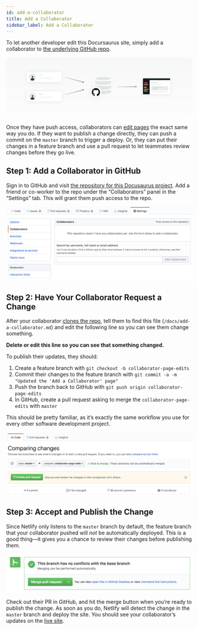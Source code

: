```yaml
---
id: add-a-collaborator
title: Add a Collaborator
sidebar_label: Add a Collaborator
---
```


To let another developer edit this Docursaurus site, simply add a collaborator
to [the underlying GitHub repo]().

![](/docs/assets/add-collaborator.svg)

Once they have push access, collaborators can [edit pages](/docs/edit-a-page)
the exact same way you do. If they want to publish a change directly, they can
push a commit on the `master` branch to trigger a deploy. Or, they can put
their changes in a feature branch and use a pull request to let teammates
review changes before they go live.



## Step 1: Add a Collaborator in GitHub

Sign in to GitHub and visit [the repository for this Docusaurus
project](https://github.com/netlify-demo-org/productive-stew-57). Add a friend or co-worker to the repo under the
“Collaborators” panel in the “Settings” tab. This will grant them push access to
the repo.

![GitHub Collaborator Admin Panel](/docs/assets/github-collaborator-screenshot.png)




## Step 2: Have Your Collaborator Request a Change

After your collaborator [clones the repo](/docs/getting-started), tell them to
find this file (`/docs/add-a-collaborator.md`) and edit the following line so
you can see them change something.

**Delete or edit this line so you can see that something changed.**

To publish their updates, they should:

1. Create a feature branch with `git checkout -b collaborator-page-edits`
2. Commit their changes to the feature branch with `git commit -a -m "Updated
   the 'Add a Collaborator' page"`
3. Push the branch back to GitHub with `git push origin
   collaborator-page-edits`
4. In GitHub, create a pull request asking to merge the
   `collaborator-page-edits` with `master`

This should be pretty familiar, as it’s exactly the same workflow you use for
every other software development project.

![](/docs/assets/creating-pull-request.png)


## Step 3: Accept and Publish the Change

Since Netlify only listens to the `master` branch by default, the feature
branch that your collaborator pushed will *not* be automatically deployed. This
is a good thing—it gives you a chance to review their changes before publishing
them.

![](/docs/assets/merge-pull-request.png)

Check out their PR in GitHub, and hit the merge button when you’re ready to
publish the change. As soon as you do, Netlify will detect the change in the
`master` branch and deploy the site. You should see your collaborator’s updates
on the [live site](https://productive-stew-57.netlify.com/).
